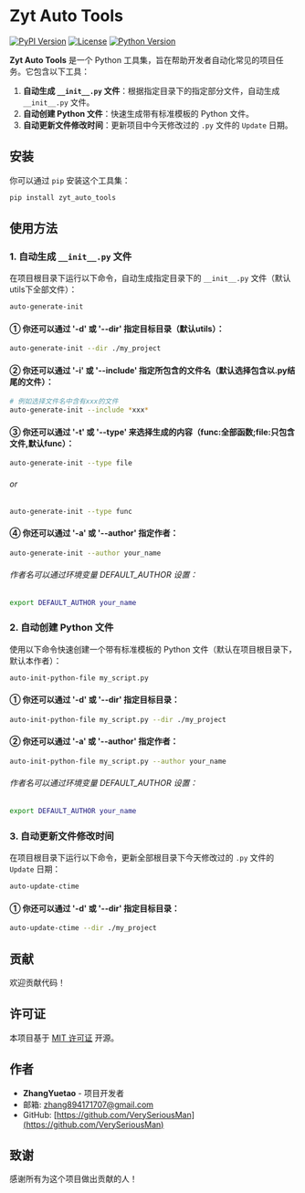 # Zyt Auto Tools

[![PyPI Version](https://img.shields.io/pypi/v/zyt_auto_tools.svg)](https://pypi.org/project/zyt_auto_tools/)
[![License](https://img.shields.io/pypi/l/zyt_auto_tools.svg)](https://opensource.org/licenses/MIT)
[![Python Version](https://img.shields.io/pypi/pyversions/zyt_auto_tools.svg)](https://www.python.org/downloads/)

**Zyt Auto Tools** 是一个 Python 工具集，旨在帮助开发者自动化常见的项目任务。它包含以下工具：

1. **自动生成 `__init__.py` 文件**：根据指定目录下的指定部分文件，自动生成 `__init__.py` 文件。
2. **自动创建 Python 文件**：快速生成带有标准模板的 Python 文件。
3. **自动更新文件修改时间**：更新项目中今天修改过的 `.py` 文件的 `Update` 日期。

## 安装

你可以通过 `pip` 安装这个工具集：

```bash
pip install zyt_auto_tools
```

## 使用方法

### 1. 自动生成 `__init__.py` 文件

在项目根目录下运行以下命令，自动生成指定目录下的 `__init__.py` 文件（默认utils下全部文件）：

```bash
auto-generate-init
```

#### ① 你还可以通过 '**-d**' 或 '**--dir**' 指定目标目录（默认utils）：

```bash
auto-generate-init --dir ./my_project
```

#### ② 你还可以通过 '**-i**' 或 '**--include**' 指定所包含的文件名（默认选择包含以.py结尾的文件）：

```bash
# 例如选择文件名中含有xxx的文件
auto-generate-init --include *xxx*
```

#### ③ 你还可以通过 '**-t**' 或 '**--type**' 来选择生成的内容（func:全部函数;file:只包含文件,默认func）：

```bash
auto-generate-init --type file
```
###### or
```bash
auto-generate-init --type func
```

#### ④ 你还可以通过 '**-a**' 或 '**--author**' 指定作者：

```bash
auto-generate-init --author your_name
```

###### 作者名可以通过环境变量 DEFAULT_AUTHOR 设置：
```bash
export DEFAULT_AUTHOR your_name
```

### 2. 自动创建 Python 文件

使用以下命令快速创建一个带有标准模板的 Python 文件（默认在项目根目录下，默认本作者）：

```bash
auto-init-python-file my_script.py
```

#### ① 你还可以通过 '**-d**' 或 '**--dir**' 指定目标目录：

```bash
auto-init-python-file my_script.py --dir ./my_project
```

#### ② 你还可以通过 '**-a**' 或 '**--author**' 指定作者：

```bash
auto-init-python-file my_script.py --author your_name
```

###### 作者名可以通过环境变量 DEFAULT_AUTHOR 设置：
```bash
export DEFAULT_AUTHOR your_name
```

### 3. 自动更新文件修改时间

在项目根目录下运行以下命令，更新全部根目录下今天修改过的 `.py` 文件的 `Update` 日期：

```bash
auto-update-ctime
```

#### ① 你还可以通过 '**-d**' 或 '**--dir**' 指定目标目录：

```bash
auto-update-ctime --dir ./my_project
```

## 贡献

欢迎贡献代码！

## 许可证

本项目基于 [MIT 许可证](LICENSE) 开源。

## 作者

- **ZhangYuetao** - 项目开发者
- 邮箱: zhang894171707@gmail.com
- GitHub: [https://github.com/VerySeriousMan](https://github.com/VerySeriousMan)

## 致谢

感谢所有为这个项目做出贡献的人！